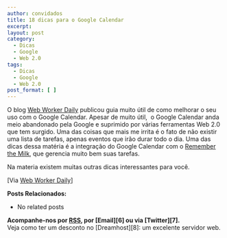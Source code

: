 ```yaml
---
author: convidados
title: 18 dicas para o Google Calendar
excerpt:
layout: post
category:
  - Dicas
  - Google
  - Web 2.0
tags:
  - Dicas
  - Google
  - Web 2.0
post_format: [ ]
---
```

O blog [Web Worker Daily][1] publicou guia muito útil de como melhorar o seu uso com o Google Calendar. Apesar de muito útil,  o Google Calendar anda meio abandonado pela Google e suprimido por várias ferramentas Web 2.0 que tem surgido. Uma das coisas que mais me irrita é o fato de não existir uma lista de tarefas, apenas eventos que irão durar todo o dia. Uma das dicas dessa matéria é a integração do Google Calendar com o [Remember the Milk][2], que gerencia muito bem suas tarefas.

Na materia existem muitas outras dicas interessantes para você.

[ ][1] [Via [Web Worker Daily][3]]

[][1] 
**Posts Relacionados:** 
*   No related posts









**Acompanhe-nos por [ RSS][5], por [Email][6] ou via [Twitter][7].**  
Veja como ter um desconto no [Dreamhost][8]: um excelente servidor web.

 [1]: http://webworkerdaily.com/ "Web Worker Daily"
 [2]: http://www.rememberthemilk.com "Remeber the Milk"
 [3]: http://webworkerdaily.com/2007/03/22/rock-your-google-calendar-in-18-ways/ "Web Worker Daily: Rock your Google Calendar in 18 Ways"
 [4]: https://twitter.com/share
 [5]: http://feeds.feedburner.com/VidaGeek



